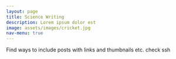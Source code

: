 ```yaml
---
layout: page
title: Science Writing
description: Lorem ipsum dolor est
image: assets/images/cricket.jpg
nav-menu: true
---
```


Find ways to include posts with links and thumbnails etc.
check ssh
